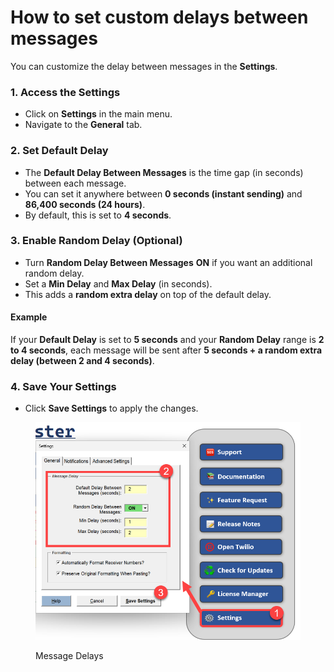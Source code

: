 # How to set custom delays between messages

You can customize the delay between messages in the **Settings**.

### 1. Access the Settings

* Click on **Settings** in the main menu.
* Navigate to the **General** tab.

### 2. Set Default Delay

* The **Default Delay Between Messages** is the time gap (in seconds) between each message.
* You can set it anywhere between **0 seconds (instant sending)** and **86,400 seconds (24 hours)**.
* By default, this is set to **4 seconds**.

### 3. Enable Random Delay (Optional)

* Turn **Random Delay Between Messages** **ON** if you want an additional random delay.
* Set a **Min Delay** and **Max Delay** (in seconds).
* This adds a **random extra delay** on top of the default delay.

#### Example

If your **Default Delay** is set to **5 seconds** and your **Random Delay** range is **2 to 4 seconds**, each message will be sent after **5 seconds + a random extra delay (between 2 and 4 seconds)**.

### 4. Save Your Settings

* Click **Save Settings** to apply the changes.

<figure><img src="../.gitbook/assets/image (3).png" alt=""><figcaption><p>Message Delays</p></figcaption></figure>

